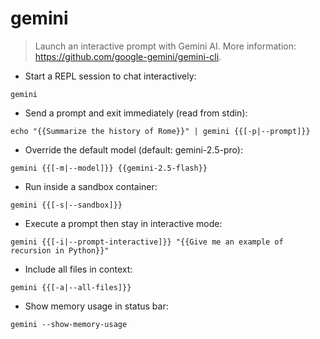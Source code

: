 # gemini

> Launch an interactive prompt with Gemini AI.
> More information: <https://github.com/google-gemini/gemini-cli>.

- Start a REPL session to chat interactively:

`gemini`

- Send a prompt and exit immediately (read from stdin):

`echo "{{Summarize the history of Rome}}" | gemini {{[-p|--prompt]}}`

- Override the default model (default: gemini-2.5-pro):

`gemini {{[-m|--model]}} {{gemini-2.5-flash}}`

- Run inside a sandbox container:

`gemini {{[-s|--sandbox]}}`

- Execute a prompt then stay in interactive mode:

`gemini {{[-i|--prompt-interactive]}} "{{Give me an example of recursion in Python}}"`

- Include all files in context:

`gemini {{[-a|--all-files]}}`

- Show memory usage in status bar:

`gemini --show-memory-usage`
